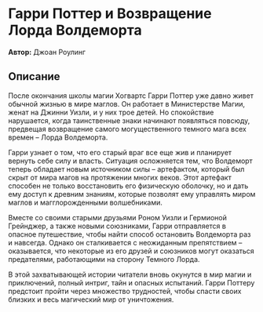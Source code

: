 # Гарри Поттер и Возвращение Лорда Волдеморта

**Автор:** Джоан Роулинг

## Описание

После окончания школы магии Хогвартс Гарри Поттер уже давно живет обычной жизнью в мире маглов. Он работает в
Министерстве Магии, женат на Джинни Уизли, и у них трое детей. Но спокойствие нарушается, когда таинственные знаки
начинают появляться повсюду, предвещая возвращение самого могущественного темного мага всех времен – Лорда Волдеморта.

Гарри узнает о том, что его старый враг все еще жив и планирует вернуть себе силу и власть. Ситуация осложняется тем,
что Волдеморт теперь обладает новым источником силы – артефактом, который был скрыт от мира магов на протяжении многих
веков. Этот артефакт способен не только восстановить его физическую оболочку, но и дать ему доступ к древним знаниям,
которые позволят ему управлять миром маглов и магглорожденными волшебниками.

Вместе со своими старыми друзьями Роном Уизли и Гермионой Грейнджер, а также новыми союзниками, Гарри отправляется в
опасное путешествие, чтобы найти способ остановить Волдеморта раз и навсегда. Однако он сталкивается с неожиданным
препятствием – оказывается, что некоторые из его друзей и союзников могут оказаться предателями, работающими на сторону
Темного Лорда.

В этой захватывающей истории читатели вновь окунутся в мир магии и приключений, полный интриг, тайн и опасных испытаний.
Гарри Поттеру предстоит пройти через множество трудностей, чтобы спасти своих близких и весь магический мир от
уничтожения.